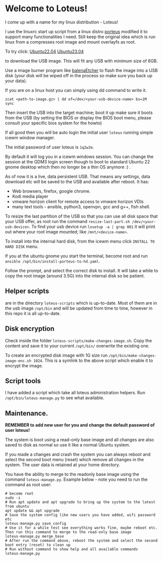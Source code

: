 # Welcome to Loteus!

I come up with a name for my linux distribution - Loteus!

I use the linuxrc start up script from a linux distro [porteus](http://www.porteus.org/) modified it to support many functionalities I need. Still keep the original idea which is run linux from a compresses root image and mount overlayfs as root.

To try click:
[Ubuntu22.04](https://mega.nz/file/0Aw0ySxR#A6iMdK25IJMVV7qvoAZdWeE6ExHpYo9dtS57t0-Bzqk) 
[Ubuntu23.04](https://mega.nz/file/UdBnVTaA#yiMkDxn2Luh9OFMev_hjgNXVwkxpLUZEj7AOFNpTui4)

to download the USB image. This will fit any USB with minimum size of 8GB.

Use a image burner program like [balenaEtcher](https://etcher.download/download-etcher/) to flash the image into a USB disk (your disk will be wiped off in the process so make sure you back up your data).

If you are on a linux host you can simply using dd command to write it.

```
zcat <path-to-image.gz> | dd of=/dev/<your-usb-device-name> bs=1M 
sync
```

Then insert the USB into the target machine; boot it up make sure it boots from the USB (by setting the BIOS or display the BIOS boot menu, please consult your specific bios system for the howto)

If all good then you will be auto login the initial user `loteus` running simple icewm window manager.

The initial password of user loteus is `1q2w3e`.

By default it will log you in a icewm windows session. You can change the session at the GDM3 login screen though to boot to standard Ubuntu 22 gnome desktop which then no longer be a thin OS anymore :) .

As of now it is a live, data persistent USB. That means any settings, data download etc will be saved to the USB and available after reboot. It has:
- Web browsers, firefox, google chrome. 
- Kodi media player
- vmware horizon client for remote access to vmware horizon VDIs
- many text tools - ansible, python3, openvpn, gcc and g++, fish shell.

To resize the last partition of the USB so that you can use all disk space that your USB offer, as root run the command `resize-last-part.sh /dev/<your-usb-device>`. To find your usb device run `losetup -a | grep 001` it will print out where your root image mounted; like `/mnt/<device-name>`.

To install into the internal hard disk, from the icewm menu click `INSTALL TO HARD DISK` menu.

If you at the ubuntu gnome you start the terminal, become root and run `ansible /opt/bin/install-porteus-to-hd.yaml`. 

Follow the prompt, and select the correct disk to install. It will take a while to copy the root image (around 3.5G) into the internal disk so be patient.

## Helper scripts
are in the directory `loteus-scripts` which is up-to-date. Most of them are in the usb image `/opt/bin` and will be updated from time to time, however in this repo it is all up-to-date.

## Disk encryption

Check inside the folder `loteus-scripts/make-changes-image.sh`. Copy the content and save it to your current `/opt/bin/` overwrite the existing one. 

To create an encrypted disk image with 1G size run `/opt/bin/make-changes-image-enc.sh 1024`. This is a symlink to the above script which enable it to encrypt the image.

## Script tools 

I have added a script which take all loteus administration helpers. Run `/opt/bin/loteus-manage.py` to see what available.

## Maintenance.

**REMEMBER to add new user for you and change the default password of user loteus!**

The system is boot using a read-only base image and all changes are also saved to disk as normal so use it like
a normal Ubuntu system.

If you made a changes and crash the system you can always reboot and select the second boot menu (reset) which remove all changes in the system. The user data is retained at your home directory.

You have the ability to merge to the readonly base image using the command `loteus-manage.py`. Example below - note you need to run the command as root user:

```
# become root 
sudo -i 
# Run apt update and apt upgrade to bring up the system to the latest from ubuntu 
apt update && apt upgrade 
# Save the system config like new users you have added, wifi password etc 
loteus-manage.py save_config
# Use it for a while test see everything works fine, maybe reboot etc. Then run this command to merge to the read-only base image 
loteus-manage.py merge_base
# After run the command above, reboot the system and select the second boot entry (reset) to clean up 
# Run without command to show help and all available commands
loteus-manage.py 
```
